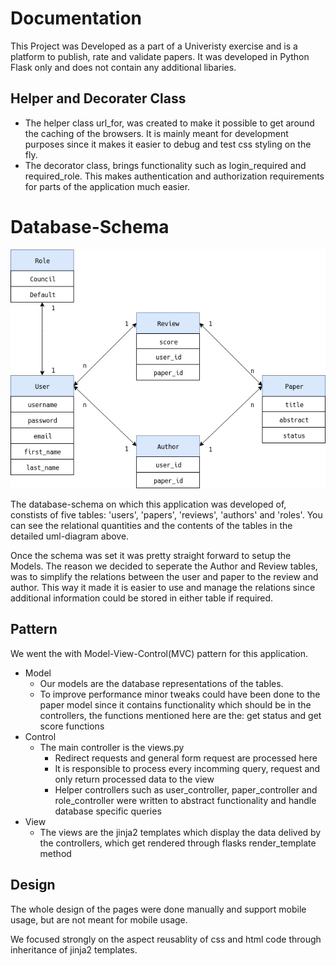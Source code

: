 # Documentation 

This Project was Developed as a part of a Univeristy exercise and is a platform to publish, rate and validate papers.
It was developed in Python Flask only and does not contain any additional libaries.

##  Helper and Decorater Class 
* The helper class url_for, was created to make it possible to get around the caching of the browsers. It is mainly meant for development purposes since it makes it easier to debug and test css styling on the fly.
* The decorator class, brings functionality such as login_required and required_role. This makes authentication and authorization requirements for parts of the application much easier.

#  Database-Schema 
![alt text](uml_diagram.png)

The database-schema on which this application was developed of, constists of five tables: 'users', 'papers', 'reviews', 'authors' and 'roles'.
You can see the relational quantities and the contents of the tables in the detailed uml-diagram above.

Once the schema was set it was pretty straight forward to setup the Models. The reason we decided to seperate the Author and Review tables, was to simplify the relations between the user and paper to the review and author. This way it made it is easier to use and manage the relations since additional information could be stored in either table if required.
</br>

##  Pattern 
We went the with Model-View-Control(MVC) pattern for this application.

* Model
    * Our models are the database representations of the tables.
    * To improve performance minor tweaks could have been done to the paper model since it contains functionality which should be in the controllers, the functions mentioned here are the: get status and get score functions
* Control
    * The main controller is the views.py
        * Redirect requests and general form request are processed here
        * It is responsible to process every incomming query, request and only return processed data to the view
        * Helper controllers such as user_controller, paper_controller and role_controller were written to abstract functionality and handle database specific queries
* View
    * The views are the jinja2 templates which display the data delived by the controllers, which get rendered through flasks render_template method

##  Design 
The whole design of the pages were done manually and support mobile usage, but are not meant for mobile usage.

We focused strongly on the aspect reusablity of css and html code through inheritance of jinja2 templates.